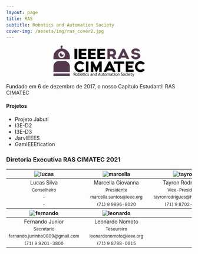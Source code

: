 ```yaml
---
layout: page
title: RAS
subtitle: Robotics and Automation Society
cover-img: /assets/img/ras_cover2.jpg
---
```


<p style="text-align: center;"> <img src="/assets/img/ras.png" alt="drawing" width="250"/> </p>

Fundado em 6 de dezembro de 2017, o nosso Capítulo Estudantil RAS CIMATEC

#### Projetos
- Projeto Jabuti
- I3E-D2
- I3E-D3
- JarvIEEES
- GamIEEEfication

### Diretoria Executiva RAS CIMATEC 2021
<div class="row">
  <div class=" col-xl-auto offset-xl-0 col-lg-4 offset-lg-0">
    <table class="table-borderless highlight">
      <thead>
        <tr>
          <th><center><img src="{{ 'assets/img/voluntarios/semfoto.png' | relative_url }}" width="100" alt="lucas" class="img-fluid rounded-circle" /></center></th>
          <th></th>
          <th><center><img src="{{ 'assets/img/voluntarios/marcellagiovanna.png' | relative_url }}" width="100" alt="marcella" class="img-fluid rounded-circle"/></center></th>
          <th></th>
          <th><center><img src="{{ 'assets/img/voluntarios/semfoto.png' | relative_url }}" width="100" alt="tayron" class="img-fluid rounded-circle"/></center></th>
        </tr>
      </thead>
      <tbody>
        <tr class="font-weight-bolder" style="text-align: center margin-top: 0">
          <td width="20%"><center>Lucas Silva</center></td>
          <td></td>
          <td width="20%"><center>Marcella Giovanna</center></td>
          <td></td>
          <td width="20%"><center>Tayron Rodrigues</center></td>
        </tr>
        <tr style="text-align: center" >
          <td style="vertical-align: top"><small><center>Conselheiro</center></small></td>
          <td></td>
          <td style="vertical-align: top"><small><center>Presidente</center></small></td>
          <td></td>
          <td style="vertical-align: top"><small><center>Vice-Presidente</center></small></td>
        </tr>
        <tr style="text-align: center" >
          <td style="vertical-align: top"><small><center>-</center></small></td>
          <td></td>
          <td style="vertical-align: top"><small><center>marcella.santos@ieee.org</center></small></td>
          <td></td>
          <td style="vertical-align: top"><small><center>tayronrodrigues@hotmail.com</center></small></td>
        </tr>
        <tr style="text-align: center" >
          <td style="vertical-align: top"><small><center>-</center></small></td>
          <td></td>
          <td style="vertical-align: top"><small><center>(71) 9 9996-8020</center></small></td>
          <td></td>
          <td style="vertical-align: top"><small><center>(71) 9 8702-3288</center></small></td>
        </tr>
      </tbody>
      <thead>
        <tr>
          <th><center><img src="{{ 'assets/img/voluntarios/semfoto.png' | relative_url }}" width="100" alt="fernando" class="img-fluid rounded-circle"/></center></th>
          <th></th>
          <th><center><img src="{{ 'assets/img/voluntarios/semfoto.png' | relative_url }}" width="100" alt="leonardo" class="img-fluid rounded-circle"/></center></th>
        </tr>
      </thead>
      <tbody>
        <tr class="font-weight-bolder" style="text-align: center margin-top: 0">
          <td width="20%"><center>Fernando Junior</center></td>
          <td></td>
          <td width="20%"><center>Leonardo Nomoto</center></td>
        </tr>
        <tr style="text-align: center" >
          <td style="vertical-align: top"><small><center>Secretario</center></small></td>
          <td></td>
          <td style="vertical-align: top"><small><center>Tesoureiro</center></small></td>
        </tr>
        <tr style="text-align: center" >
          <td style="vertical-align: top"><small><center>fernando.juninho0809@gmail.com</center></small></td>
          <td></td>
          <td style="vertical-align: top"><small><center>leonardonomoto@ieee.org</center></small></td>
        </tr>
        <tr style="text-align: center" >
          <td style="vertical-align: top"><small><center>(71) 9 9201-3800</center></small></td>
          <td></td>
          <td style="vertical-align: top"><small><center>(71) 9 8788-0615</center></small></td>
        </tr>
      </tbody>
    </table>
  </div>
</div>
